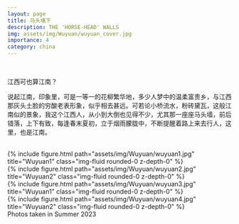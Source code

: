 ```yaml
---
layout: page
title: 马头墙下
description: THE 'HORSE-HEAD' WALLS
img: assets/img/Wuyuan/wuyuan_cover.jpg
importance: 4
category: china
---
```


<br/>

江西可也算江南？

说起江南，印象里，可是一等一的花柳繁华地，多少人梦中的温柔富贵乡，与江西那灰头土脸的穷酸老表形象，似乎相去甚远。可若论小桥流水，粉砖黛瓦，这般江南似的景象，我这个江西人，从小到大倒也见得不少，尤其那一座座马头墙，前后错落，上下有致，每逢春末夏初，立于烟雨朦胧中，不断提醒着路上来去行人，这里，也是江南。

<br/>


<div class="row">
    <div class="col-md-6 mt-3">
        {% include figure.html path="assets/img/Wuyuan/wuyuan1.jpg" title="Wuyuan1" class="img-fluid rounded-0 z-depth-0" %}
    </div>
    <div class="col-md-6 mt-3">
        {% include figure.html path="assets/img/Wuyuan/wuyuan2.jpg" title="Wuyuan2" class="img-fluid rounded-0 z-depth-0" %}
    </div>
</div>

<div class="row">
    <div class="col-md-6 mt-3">
        {% include figure.html path="assets/img/Wuyuan/wuyuan3.jpg" title="Wuyuan1" class="img-fluid rounded-0 z-depth-0" %}
    </div>
    <div class="col-md-6 mt-3">
        {% include figure.html path="assets/img/Wuyuan/wuyuan4.jpg" title="Wuyuan2" class="img-fluid rounded-0 z-depth-0" %}
    </div>
</div>



<div class="caption">
    Photos taken in Summer 2023
</div>

